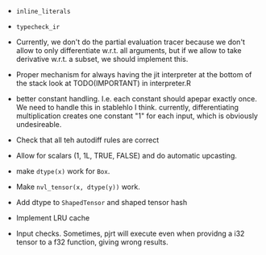 * `inline_literals`
* `typecheck_ir`
* Currently, we don't do the partial evaluation tracer
  because we don't allow to only differentiate w.r.t. all arguments,
  but if we allow to take derivative w.r.t. a subset, we should
  implement this.
* Proper mechanism for always having the jit interpreter at the bottom of the stack
  look at TODO(IMPORTANT) in interpreter.R
* better constant handling.
  I.e. each constant should apepar exactly once.
  We need to handle this in stablehlo I think.
  currently, differentiating multiplication creates one
  constant "1" for each input, which is obviously undesireable.
* Check that all teh autodiff rules are correct
* Allow for scalars (1, 1L, TRUE, FALSE) and do automatic upcasting.


* make `dtype(x)` work for `Box`.
* Make `nvl_tensor(x, dtype(y))` work.
* Add dtype to `ShapedTensor` and shaped tensor hash
* Implement LRU cache
* Input checks. Sometimes, pjrt will execute even when providng a i32 tensor to a f32 function,
  giving wrong results.
